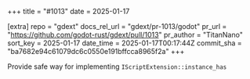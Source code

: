 +++
title = "#1013"
date = 2025-01-17

[extra]
repo = "gdext"
docs_rel_url = "gdext/pr-1013/godot"
pr_url = "https://github.com/godot-rust/gdext/pull/1013"
pr_author = "TitanNano"
sort_key = 2025-01-17
date_time = 2025-01-17T00:17:44Z
commit_sha = "ba7682e94c61079dc6c0550e191bffcca8965f2a"
+++

Provide safe way for implementing `IScriptExtension::instance_has`
